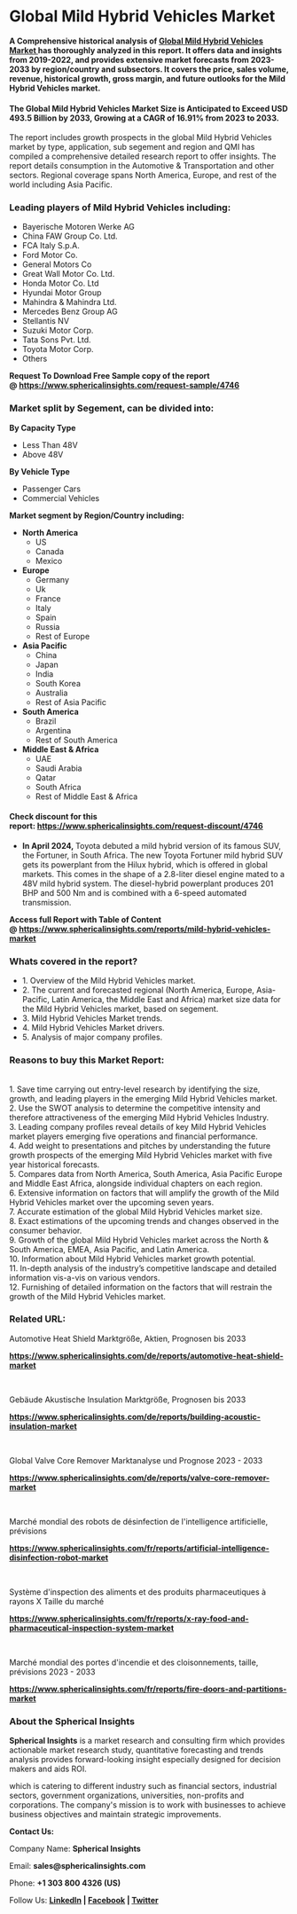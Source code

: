 <h1 class="news-post-title">Global Mild Hybrid Vehicles Market</h1>
<p><strong>A Comprehensive historical analysis of&nbsp;<a href="https://www.sphericalinsights.com/reports/mild-hybrid-vehicles-market" target="_blank" rel="noopener">Global Mild Hybrid Vehicles Market&nbsp;</a>has thoroughly analyzed in this report. It offers data and insights from 2019-2022, and provides extensive market forecasts from 2023-2033 by region/country and subsectors. It covers the price, sales volume, revenue, historical growth, gross margin, and future outlooks for the Mild Hybrid Vehicles market.</strong></p>
<h4><strong>The Global Mild Hybrid Vehicles Market Size is Anticipated to Exceed USD 493.5 Billion by 2033, Growing at a CAGR of 16.91% from 2023 to 2033.</strong></h4>
<p>The report includes growth prospects in the global Mild Hybrid Vehicles market by type, application, sub segement and region and QMI has compiled a comprehensive detailed research report to offer insights. The report details consumption in the Automotive &amp; Transportation and other sectors. Regional coverage spans North America, Europe, and rest of the world including Asia Pacific.</p>
<h3><strong>Leading players of Mild Hybrid Vehicles including:</strong></h3>
<ul>
<li>Bayerische Motoren Werke AG</li>
<li>China FAW Group Co. Ltd.</li>
<li>FCA Italy S.p.A.</li>
<li>Ford Motor Co.</li>
<li>General Motors Co</li>
<li>Great Wall Motor Co. Ltd.</li>
<li>Honda Motor Co. Ltd</li>
<li>Hyundai Motor Group</li>
<li>Mahindra &amp; Mahindra Ltd.</li>
<li>Mercedes Benz Group AG</li>
<li>Stellantis NV</li>
<li>Suzuki Motor Corp.</li>
<li>Tata Sons Pvt. Ltd.</li>
<li>Toyota Motor Corp.</li>
<li>Others</li>
</ul>
<p><strong>Request To Download Free Sample copy of the report @&nbsp;<a href="https://www.sphericalinsights.com/request-sample/4746">https://www.sphericalinsights.com/request-sample/4746</a></strong></p>
<h3><strong>Market split by Segement, can be divided into:</strong></h3>
<p><strong>By Capacity Type</strong></p>
<ul>
<li>Less Than 48V</li>
<li>Above 48V</li>
</ul>
<p><strong>By&nbsp;</strong><strong>Vehicle Type</strong></p>
<ul>
<li>Passenger Cars&nbsp;</li>
<li>Commercial Vehicles</li>
</ul>
<p><strong>Market segment by Region/Country including:</strong></p>
<ul>
<li><strong>North America</strong>
<ul>
<li>US</li>
<li>Canada</li>
<li>Mexico</li>
</ul>
</li>
<li><strong>Europe</strong>
<ul>
<li>Germany</li>
<li>Uk</li>
<li>France</li>
<li>Italy</li>
<li>Spain</li>
<li>Russia</li>
<li>Rest of Europe</li>
</ul>
</li>
<li><strong>Asia Pacific</strong>
<ul>
<li>China</li>
<li>Japan</li>
<li>India</li>
<li>South Korea</li>
<li>Australia</li>
<li>Rest of Asia Pacific</li>
</ul>
</li>
<li><strong>South America</strong>
<ul>
<li>Brazil</li>
<li>Argentina</li>
<li>Rest of South America</li>
</ul>
</li>
<li><strong>Middle East &amp; Africa</strong>
<ul>
<li>UAE</li>
<li>Saudi Arabia</li>
<li>Qatar</li>
<li>South Africa</li>
<li>Rest of Middle East &amp; Africa</li>
</ul>
</li>
</ul>
<h4>Check discount for this report:&nbsp;<a href="https://www.sphericalinsights.com/request-discount/4746">https://www.sphericalinsights.com/request-discount/4746</a></h4>
<ul>
<li><strong>In April 2024,&nbsp;</strong>Toyota debuted a mild hybrid version of its famous SUV, the Fortuner, in South Africa. The new Toyota Fortuner mild hybrid SUV gets its powerplant from the Hilux hybrid, which is offered in global markets. This comes in the shape of a 2.8-liter diesel engine mated to a 48V mild hybrid system. The diesel-hybrid powerplant produces 201 BHP and 500 Nm and is combined with a 6-speed automated transmission.</li>
</ul>
<p><strong>Access full Report with Table of Content @&nbsp;<a href="https://www.sphericalinsights.com/reports/mild-hybrid-vehicles-market">https://www.sphericalinsights.com/reports/mild-hybrid-vehicles-market</a>&nbsp;</strong></p>
<h3><strong>Whats covered in the report?</strong></h3>
<ul>
<li>1. Overview of the Mild Hybrid Vehicles market.</li>
<li>2. The current and forecasted regional (North America, Europe, Asia-Pacific, Latin America, the Middle East and Africa) market size data for the Mild Hybrid Vehicles market, based on segement.</li>
<li>3. Mild Hybrid Vehicles Market trends.</li>
<li>4. Mild Hybrid Vehicles Market drivers.</li>
<li>5. Analysis of major company profiles.</li>
</ul>
<h3><strong>Reasons to buy this Market Report:</strong></h3>
<p><br />1. Save time carrying out entry-level research by identifying the size, growth, and leading players in the emerging Mild Hybrid Vehicles market.<br />2. Use the SWOT analysis to determine the competitive intensity and therefore attractiveness of the emerging Mild Hybrid Vehicles Industry.<br />3. Leading company profiles reveal details of key Mild Hybrid Vehicles market players emerging five operations and financial performance.<br />4. Add weight to presentations and pitches by understanding the future growth prospects of the emerging Mild Hybrid Vehicles market with five year historical forecasts.<br />5. Compares data from North America, South America, Asia Pacific Europe and Middle East Africa, alongside individual chapters on each region.<br />6. Extensive information on factors that will amplify the growth of the Mild Hybrid Vehicles market over the upcoming seven years.<br />7. Accurate estimation of the global Mild Hybrid Vehicles market size.<br />8. Exact estimations of the upcoming trends and changes observed in the consumer behavior.<br />9. Growth of the global Mild Hybrid Vehicles market across the North &amp; South America, EMEA, Asia Pacific, and Latin America.<br />10. Information about Mild Hybrid Vehicles market growth potential.<br />11. In-depth analysis of the industry&rsquo;s competitive landscape and detailed information vis-a-vis on various vendors.<br />12. Furnishing of detailed information on the factors that will restrain the growth of the Mild Hybrid Vehicles market.</p>
<h3><strong>Related URL:</strong></h3>
<p>Automotive Heat Shield Marktgr&ouml;&szlig;e, Aktien, Prognosen bis 2033</p>
<p><strong><a href="https://www.sphericalinsights.com/de/reports/automotive-heat-shield-market">https://www.sphericalinsights.com/de/reports/automotive-heat-shield-market</a>&nbsp;</strong></p>
<p>&nbsp;</p>
<p>Geb&auml;ude Akustische Insulation Marktgr&ouml;&szlig;e, Prognosen bis 2033</p>
<p><strong><a href="https://www.sphericalinsights.com/de/reports/building-acoustic-insulation-market">https://www.sphericalinsights.com/de/reports/building-acoustic-insulation-market</a>&nbsp;</strong></p>
<p>&nbsp;</p>
<p>Global Valve Core Remover Marktanalyse und Prognose 2023 - 2033</p>
<p><strong><a href="https://www.sphericalinsights.com/de/reports/valve-core-remover-market">https://www.sphericalinsights.com/de/reports/valve-core-remover-market</a>&nbsp;</strong></p>
<p>&nbsp;</p>
<p>March&eacute; mondial des robots de d&eacute;sinfection de l'intelligence artificielle, pr&eacute;visions</p>
<p><strong><a href="https://www.sphericalinsights.com/fr/reports/artificial-intelligence-disinfection-robot-market">https://www.sphericalinsights.com/fr/reports/artificial-intelligence-disinfection-robot-market</a>&nbsp;</strong></p>
<p>&nbsp;</p>
<p>Syst&egrave;me d'inspection des aliments et des produits pharmaceutiques &agrave; rayons X Taille du march&eacute;</p>
<p><strong><a href="https://www.sphericalinsights.com/fr/reports/x-ray-food-and-pharmaceutical-inspection-system-market">https://www.sphericalinsights.com/fr/reports/x-ray-food-and-pharmaceutical-inspection-system-market</a>&nbsp;</strong></p>
<p>&nbsp;</p>
<p>March&eacute; mondial des portes d'incendie et des cloisonnements, taille, pr&eacute;visions 2023 - 2033</p>
<p><strong><a href="https://www.sphericalinsights.com/fr/reports/fire-doors-and-partitions-market">https://www.sphericalinsights.com/fr/reports/fire-doors-and-partitions-market</a>&nbsp;</strong></p>
<h3><strong>About the Spherical Insights</strong></h3>
<p><strong>Spherical Insights</strong>&nbsp;is a market research and consulting firm which provides actionable market research study, quantitative forecasting and trends analysis provides forward-looking insight especially designed for decision makers and aids ROI.</p>
<p>which is catering to different industry such as financial sectors, industrial sectors, government organizations, universities, non-profits and corporations. The company's mission is to work with businesses to achieve business objectives and maintain strategic improvements.</p>
<p><strong>Contact Us:</strong></p>
<p>Company Name:&nbsp;<strong>Spherical Insights</strong></p>
<p>Email:&nbsp;<strong>sales@sphericalinsights.com</strong></p>
<p>Phone:&nbsp;<strong>+1 303 800 4326 (US)</strong></p>
<p>Follow Us:&nbsp;<strong><a href="https://www.linkedin.com/company/spherical-insight/"><u>LinkedIn</u></a>&nbsp;|&nbsp;<a href="https://www.facebook.com/sphericalinsights22"><u>Facebook</u></a>&nbsp;|&nbsp;<a href="https://twitter.com/SInsights_US"><u>Twitter</u></a></strong></p>
